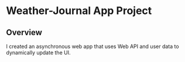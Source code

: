 # Weather-Journal App Project

## Overview
I created an asynchronous web app that uses Web API and user data to dynamically update the UI. 

